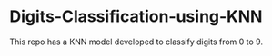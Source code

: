 # Digits-Classification-using-KNN
This repo has a KNN model developed to classify digits from 0 to 9.
